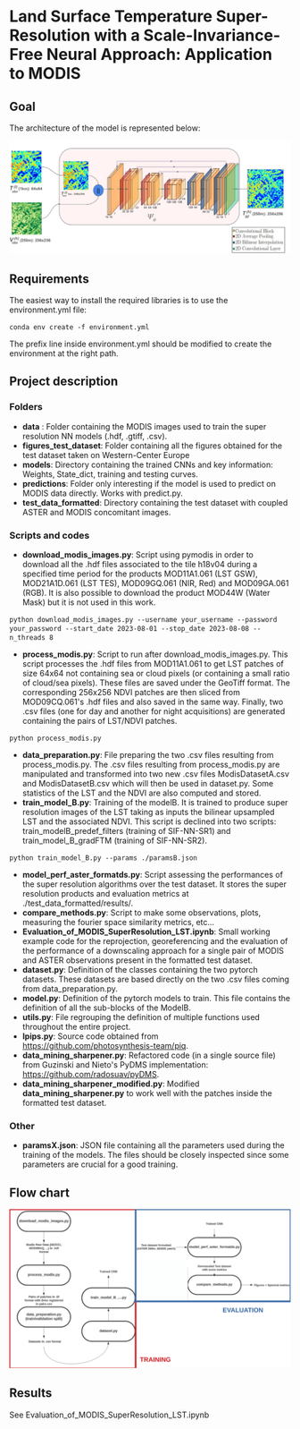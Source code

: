 # Land Surface Temperature Super-Resolution with a Scale-Invariance-Free Neural Approach: Application to MODIS
## Goal
The architecture of the model is represented below:

<p align="center">
  <img src="./images/architecture.png" />
</p>

## Requirements

The easiest way to install the required libraries is to use the environment.yml file: 
``` 
conda env create -f environment.yml
```
The prefix line inside environment.yml should be modified to create the environment at the right path.  

[comment]: <> (If it doesn't work try: conda create --name myenv python=3.12 gdal scikit-image opencv pandas numpy)
[comment]: <> (and then: conda install pytorch torchvision torchaudio pytorch-cuda=12.1 -c pytorch -c nvidia)
[comment]: <> (However, I am not 100% sure if all the library would be present)

## Project description
### Folders
- **data** : Folder containing the MODIS images used to train the super resolution NN models (.hdf, .gtiff, .csv).
- **figures_test_dataset**: Folder containing all the figures obtained for the test dataset taken on Western-Center Europe
- **models**: Directory containing the trained CNNs and key information: Weights, State_dict, training and testing curves.
- **predictions**: Folder only interesting if the model is used to predict on MODIS data directly. Works with predict.py.
- **test_data_formatted**: Directory containing the test dataset with coupled ASTER and MODIS concomitant images. 

### Scripts and codes

- **download_modis_images.py**: Script using pymodis in order to download all the .hdf files associated to the tile h18v04 during a specified time period for the products MOD11A1.061 (LST GSW), MOD21A1D.061 (LST TES), MOD09GQ.061 (NIR, Red) and MOD09GA.061 (RGB). It is also possible to download the product MOD44W (Water Mask) but it is not used in this work.   
```
python download_modis_images.py --username your_username --password your_password --start_date 2023-08-01 --stop_date 2023-08-08 --n_threads 8
```
- **process_modis.py**: Script to run after download_modis_images.py. This script processes the .hdf files from MOD11A1.061 to get LST patches of size 64x64 not containing sea or cloud pixels (or containing a small ratio of cloud/sea pixels). These files are saved under the GeoTiff format. The corresponding 256x256 NDVI patches are then sliced from MOD09CQ.061's .hdf files and also saved in the same way. Finally, two .csv files (one for day and another for night acquisitions) are generated containing the pairs of LST/NDVI patches.  
``` 
python process_modis.py
```
- **data_preparation.py**: File preparing the two .csv files resulting from process_modis.py. The .csv files resulting from process_modis.py are manipulated and transformed into two new .csv files ModisDatasetA.csv and ModisDatasetB.csv which will then be used in dataset.py. Some statistics of the LST and the NDVI are also computed and stored.
- **train_model_B.py**: Training of the modelB. It is trained to produce super resolution images of the LST taking as inputs the bilinear upsampled LST and the associated NDVI. This script is declined into two scripts: train_modelB_predef_filters (training of SIF-NN-SR1) and train_model_B_gradFTM (training of SIF-NN-SR2).
``` 
python train_model_B.py --params ./paramsB.json
``` 
- **model_perf_aster_formatds.py**: Script assessing the performances of the super resolution algorithms over the test dataset. It stores the super resolution products and evaluation metrics at ./test_data_formatted/results/.
- **compare_methods.py**: Script to make some observations, plots, measuring the fourier space similarity metrics, etc...
- **Evaluation_of_MODIS_SuperResolution_LST.ipynb**: Small working example code for the reprojection, georeferencing and the evaluation of the performance of a downscaling approach for a single pair of MODIS and ASTER observations present in the formatted test dataset. 
- **dataset.py**: Definition of the classes containing the two pytorch datasets. These datasets are based directly on the two .csv files coming from data_preparation.py.
- **model.py**: Definition of the pytorch models to train. This file contains the definition of all the sub-blocks of the ModelB.
- **utils.py**: File regrouping the definition of multiple functions used throughout the entire project.
- **lpips.py**: Source code obtained from https://github.com/photosynthesis-team/piq. 
- **data_mining_sharpener.py**: Refactored code (in a single source file) from Guzinski and Nieto's PyDMS implementation: https://github.com/radosuav/pyDMS.
- **data_mining_sharpener_modified.py**: Modified **data_mining_sharpener.py** to work well with the patches inside the formatted test dataset.

### Other
- **paramsX.json**: JSON file containing all the parameters used during the training of the models. The files should be closely inspected since some parameters are crucial for a good training.


## Flow chart

<p align="center">
  <img src="./images/flow_chart.pdf" />
</p>

## Results 
See Evaluation_of_MODIS_SuperResolution_LST.ipynb
